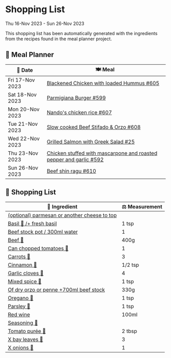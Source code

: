 # Shopping List

Thu 16-Nov 2023 - Sun 26-Nov 2023

This shopping list has been automatically generated with the ingredients from the recipes found in the meal planner project.

## 📅 Meal Planner

|📅 Date| 🍽️ Meal|
|----|----|
|Fri 17-Nov 2023|[Blackened Chicken with loaded Hummus #605](https://github.com/jcallaghan/The-Cookbook/issues/605)|
|Sat 18-Nov 2023|[Parmigiana Burger #599](https://github.com/jcallaghan/The-Cookbook/issues/599)|
|Mon 20-Nov 2023|[Nando's chicken rice #607](https://github.com/jcallaghan/The-Cookbook/issues/607)|
|Tue 21-Nov 2023|[Slow cooked Beef Stifado & Orzo #608](https://github.com/jcallaghan/The-Cookbook/issues/608)|
|Wed 22-Nov 2023|[Grilled Salmon with Greek Salad #25](https://github.com/jcallaghan/The-Cookbook/issues/25)|
|Thu 23-Nov 2023|[Chicken stuffed with mascarpone and roasted pepper and garlic #592](https://github.com/jcallaghan/The-Cookbook/issues/592)|
|Sun 26-Nov 2023|[Beef shin ragu #610](https://github.com/jcallaghan/The-Cookbook/issues/610)|

## 🛒 Shopping List

| 🍌 Ingredient| ⚖️ Measurement|
|----------|-----------|
|[(optional) parmesan or another cheese to top](https://www.sainsburys.co.uk/gol-ui/SearchResults/(optional)%20parmesan%20or%20another%20cheese%20to%20top)||
|[Basil 🌿 /+ fresh basil](https://www.sainsburys.co.uk/gol-ui/SearchResults/Basil%20🌿%20/+%20fresh%20basil)|1 tsp|
|[Beef stock pot / 300ml water](https://www.sainsburys.co.uk/gol-ui/SearchResults/Beef%20stock%20pot%20/%20300ml%20water)|1|
|[Beef 🥩](https://www.sainsburys.co.uk/gol-ui/SearchResults/Beef%20🥩)|400g|
|[Can chopped tomatoes 🥫](https://www.sainsburys.co.uk/gol-ui/SearchResults/Can%20chopped%20tomatoes%20🥫)|1|
|[Carrots 🥕](https://www.sainsburys.co.uk/gol-ui/SearchResults/Carrots%20🥕)|3|
|[Cinnamon 🥄](https://www.sainsburys.co.uk/gol-ui/SearchResults/Cinnamon%20🥄)|1/2 tsp|
|[Garlic cloves 🧄](https://www.sainsburys.co.uk/gol-ui/SearchResults/Garlic%20cloves%20🧄)|4|
|[Mixed spice 🥄](https://www.sainsburys.co.uk/gol-ui/SearchResults/Mixed%20spice%20🥄)|1 tsp|
|[Of dry orzo or penne +700ml beef stock](https://www.sainsburys.co.uk/gol-ui/SearchResults/Of%20dry%20orzo%20or%20penne%20+700ml%20beef%20stock)|330g|
|[Oregano 🌿](https://www.sainsburys.co.uk/gol-ui/SearchResults/Oregano%20🌿)|1 tsp|
|[Parsley 🌿](https://www.sainsburys.co.uk/gol-ui/SearchResults/Parsley%20🌿)|1 tsp|
|[Red wine](https://www.sainsburys.co.uk/gol-ui/SearchResults/Red%20wine)|100ml|
|[Seasoning 🧂](https://www.sainsburys.co.uk/gol-ui/SearchResults/Seasoning%20🧂)||
|[Tomato purée 🍅](https://www.sainsburys.co.uk/gol-ui/SearchResults/Tomato%20purée%20🍅)|2 tbsp|
|[X bay leaves 🍃](https://www.sainsburys.co.uk/gol-ui/SearchResults/X%20bay%20leaves%20🍃)|3|
|[X onions 🧅](https://www.sainsburys.co.uk/gol-ui/SearchResults/X%20onions%20🧅)|1|
